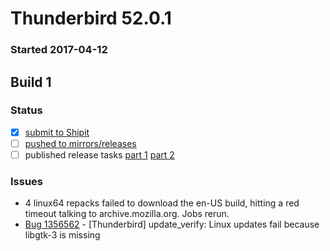 # Thunderbird 52.0.1

### Started 2017-04-12

## Build 1

### Status
- [x] [submit to Shipit](https://wiki.mozilla.org/Release:Release_Automation_on_Mercurial:Starting_a_Release#Submit_to_Ship_It)
- [ ] [pushed to mirrors/releases](https://wiki.mozilla.org/Release:Release_Automation_on_Mercurial:Updates#Push_to_mirrors)
- [ ] published release tasks [part 1](https://wiki.mozilla.org/Release:Release_Automation_on_Mercurial:Updates_through_Shipping#Publish_in_Balrog) [part 2](https://wiki.mozilla.org/Release:Release_Automation_on_Mercurial:Updates_through_Shipping#Post-release_tasks)

### Issues
- 4 linux64 repacks failed to download the en-US build, hitting a red timeout talking to archive.mozilla.org. Jobs rerun.
- [Bug 1356562](https://bugzil.la/1356562) - [Thunderbird] update_verify: Linux updates fail because libgtk-3 is missing


